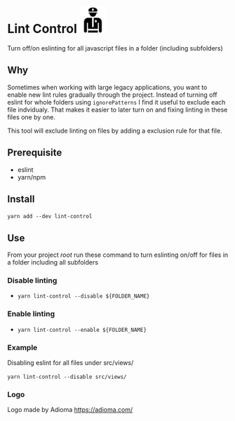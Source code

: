 # Lint Control <img src='https://raw.githubusercontent.com/FilipStenbeck/lint-control/master/assets/policeman.png' height='60' />

Turn off/on eslinting for all javascript files in a folder (including subfolders)

## Why

Sometimes when working with large legacy applications, you want to enable new lint rules gradually through the project. Instead of turning off eslint for whole folders using `ignorePatterns` I find it useful to exclude each file indvidualy. That makes it easier to later turn on and fixing linting in these files one by one.

This tool will exclude linting on files by adding a exclusion rule for that file.

## Prerequisite

- eslint
- yarn/npm

## Install

`yarn add --dev lint-control`

## Use

From your project _root_ run these command to turn eslinting on/off for files in a folder including all subfolders

### Disable linting

- `yarn lint-control --disable ${FOLDER_NAME}`

### Enable linting

- `yarn lint-control --enable ${FOLDER_NAME}`

### Example

Disabling eslint for all files under src/views/

`yarn lint-control --disable src/views/`

### Logo

Logo made by Adioma https://adioma.com/
